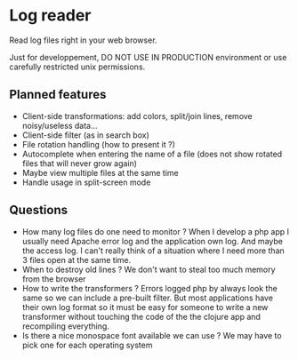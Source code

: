 # Log reader

Read log files right in your web browser.

Just for developpement, DO NOT USE IN PRODUCTION environment or use carefully restricted unix permissions.

## Planned features
- Client-side transformations: add colors, split/join lines, remove noisy/useless data...
- Client-side filter (as in search box)
- File rotation handling (how to present it ?)
- Autocomplete when entering the name of a file (does not show rotated files that will never grow again)
- Maybe view multiple files at the same time
- Handle usage in split-screen mode

## Questions
- How many log files do one need to monitor ? When I develop a php app I usually need Apache error log and the application own log. And maybe the access log. I can't really think of a situation where I need more than 3 files open at the same time.
- When to destroy old lines ? We don't want to steal too much memory from the browser
- How to write the transformers ? Errors logged php by always look the same so we can include a pre-built filter. But most applications have their own log format so it must be easy for someone to write a new transformer without touching the code of the the clojure app and recompiling everything.
- Is there a nice monospace font available we can use ? We may have to pick one for each operating system
